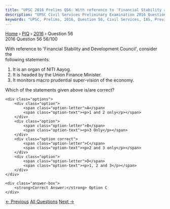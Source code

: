 ```yaml
---
title: "UPSC 2016 Prelims Q56: With reference to 'Financial Stability and Development Counc..."
description: "UPSC Civil Services Preliminary Examination 2016 Question 56 with options and answer"
keywords: "UPSC, Prelims, 2016, Question 56, Civil Services, IAS, Previous Year Questions"
---
```


<nav class="breadcrumb">
    <a href="../../">Home</a>
    <span>›</span>
    <a href="../">PIQ</a>
    <span>›</span>
    <a href="./">2016</a>
    <span>›</span>
    <span>Question 56</span>
</nav>

<div class="question-header">
    <div class="question-meta">
        <span class="year-badge">2016</span>
        <span class="question-number">Question 56</span>
        <span class="progress">56/100</span>
    </div>
    <div class="progress-bar">
        <div class="progress-fill" style="width: 56.0%"></div>
    </div>
</div>

<div class="question-content">
    <div class="question-text">
        <p>With reference to 'Financial Stability and Development Council', consider the<br />
following statements:</p>
<ol>
<li>It is an organ of NITI Aayog.</li>
<li>It is headed by the Union Finance Minister. </li>
<li>It monitors macro prudential super-vision of the economy.</li>
</ol>
<p>Which of the statements given above is/are correct?</p>
    </div>
    
    <div class="options">
        <div class="option">
            <span class="option-letter">A</span>
            <span class="option-text"><p>1 and 2 only</p></span>
        </div>
        <div class="option">
            <span class="option-letter">B</span>
            <span class="option-text"><p>3 Only</p></span>
        </div>
        <div class="option correct">
            <span class="option-letter">C</span>
            <span class="option-text"><p>2 and 3 only</p></span>
        </div>
        <div class="option">
            <span class="option-letter">D</span>
            <span class="option-text"><p>1, 2 and 3</p></span>
        </div>
    </div>

    <div class="answer-box">
        <strong>Correct Answer:</strong> Option C
    </div>
</div>

<div class="question-nav">
    <a href="../q055-what-is-greenhouse-gas-protocol/" class="nav-btn prev">← Previous</a>
    <a href="../" class="nav-btn center">All Questions</a>
    <a href="../q057-with-reference-to-agenda-21-sometimes-seen-in-the/" class="nav-btn next">Next →</a>
</div>
